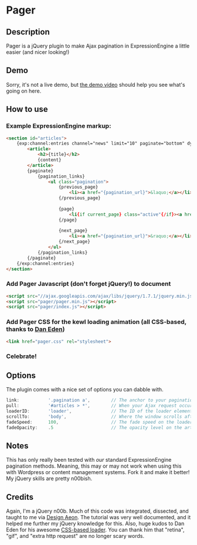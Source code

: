 # Pager

## Description
Pager is a jQuery plugin to make Ajax pagination in ExpressionEngine a little easier (and nicer looking!)

## Demo
Sorry, it's not a live demo, but [the demo video](http://cl.ly/IGDP) should help you see what's going on here.

## How to use

### Example ExpressionEngine markup:
```html
<section id="articles">
	{exp:channel:entries channel="news" limit="10" paginate="bottom" dynamic="no"}
		<article>
			<h2>{title}</h2>
			{content}
		</article>
		{paginate}
			{pagination_links}
				<ul class="pagination">
					{previous_page}
						<li><a href="{pagination_url}">&laquo;</a></li>
					{/previous_page}
					
					{page}
						<li{if current_page} class="active"{/if}><a href="{pagination_url}">{pagination_page_number}</a></li>
					{/page}
					
					{next_page}
						<li><a href="{pagination_url}">&raquo;</a></li>
					{/next_page}
				</ul>
			{/pagination_links}
		{/paginate}
	{/exp:channel:entries}
</section>
```

### Add Pager Javascript (don't forget jQuery!) to document
```html
<script src="//ajax.googleapis.com/ajax/libs/jquery/1.7.1/jquery.min.js"></script>
<script src="pager/pager.min.js"></script>
<script src="pager/index.js"></script>
```

### Add Pager CSS for the kewl loading animation (all CSS-based, thanks to [Dan Eden](http://dribbble.com/shots/631496-Spinspinspin-CSS))
```html
<link href="pager.css" rel="stylesheet">
```

### Celebrate!

## Options
The plugin comes with a nice set of options you can dabble with.

```js
link:			'.pagination a',		// The anchor to your pagination links
pull:			'#articles > *',		// When your Ajax request occurs, the plugin pulls this DOM element out into the article wrapper
loaderID:		'loader',				// The ID of the loader element displayed when the Ajax request is initiated
scrollTo:		'body',					// Where the window scrolls after the next page successfully loads
fadeSpeed:		100,					// The fade speed on the loader animation and opacity changes for the article wrapper
fadeOpacity:	.5						// The opacity level on the article wrapper when the Ajax request is initiated
```

## Notes
This has only really been tested with _our_ standard ExpressionEngine pagination methods. Meaning, this may or may not work when using this with Wordpress or content management systems. Fork it and make it better! My jQuery skills are pretty n00bish.

## Credits
Again, I'm a jQuery n00b. Much of this code was integrated, dissected, and taught to me via [Design Aeon](http://www.designaeon.com/wordpress-ajax-pagination). The tutorial was very well documented, and it helped me further my jQuery knowledge for this. Also, huge kudos to Dan Eden for his awesome [CSS-based loader](http://dribbble.com/shots/631496-Spinspinspin-CSS). You can thank him that "retina", "gif", and "extra http request" are no longer scary words.
